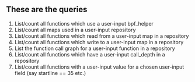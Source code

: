 ## These are the queries

1. List/count all functions which use a user-input bpf_helper
2. List/count all maps used in a user-input repository
3. List/count all functions which read from a user-input map in a repository
4. List/count all functions which write to a user-input map in a repository
5. List the function call graph for a user-input function in a repository
6. List/count all functions which have a user-input call_depth in a repository
7. List/count all functions with a user-input value for a chosen user-input field (say startline == 35 etc.)